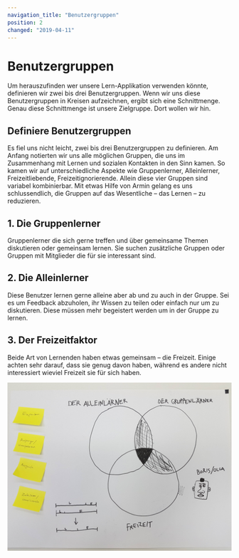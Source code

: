 ```yaml
---
navigation_title: "Benutzergruppen"
position: 2
changed: "2019-04-11"
---
```


# Benutzergruppen
Um herauszufinden wer unsere Lern-Applikation verwenden könnte, definieren wir zwei bis drei Benutzergruppen. Wenn wir uns diese Benutzergruppen in Kreisen aufzeichnen, ergibt sich eine Schnittmenge. Genau diese Schnittmenge ist unsere Zielgruppe. Dort wollen wir hin.

## Definiere Benutzergruppen
Es fiel uns nicht leicht, zwei bis drei Benutzergruppen zu definieren. Am Anfang notierten wir uns alle möglichen Gruppen, die uns im Zusammenhang mit Lernen und sozialen Kontakten in den Sinn kamen. So kamen wir auf unterschiedliche Aspekte wie Gruppenlerner, Alleinlerner, Freizeitliebende, Freizeitignorierende. Allein diese vier Gruppen sind variabel kombinierbar. Mit etwas Hilfe von Armin gelang es uns schlussendlich, die Gruppen auf das Wesentliche – das Lernen – zu reduzieren.

## 1. Die Gruppenlerner
Gruppenlerner die sich gerne treffen und über gemeinsame Themen diskutieren oder gemeinsam lernen. Sie suchen zusätzliche Gruppen oder Gruppen mit Mitglieder die für sie interessant sind.

## 2. Die Alleinlerner
Diese Benutzer lernen gerne alleine aber ab und zu auch in der Gruppe. Sei es um Feedback abzuholen, ihr Wissen zu teilen oder einfach nur um zu diskutieren. Diese müssen mehr begeistert werden um in der Gruppe zu lernen.

## 3. Der Freizeitfaktor
Beide Art von Lernenden haben etwas gemeinsam – die Freizeit. Einige achten sehr darauf, dass sie genug davon haben, während es andere nicht interessiert wieviel Freizeit sie für sich haben.

![Benutzergruppen Übersicht](_media/benutzergruppen_uebersicht.jpg)


